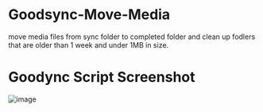 # Goodsync-Move-Media
move media files from sync folder to completed folder and clean up fodlers that are older than 1 week and under 1MB in size.

# Goodync Script Screenshot

![image](https://github.com/user-attachments/assets/876ae729-adf2-46b4-bd97-3c81cf0d0334)

